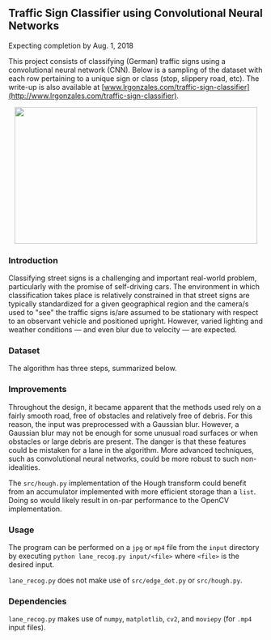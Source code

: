 ## Traffic Sign Classifier using Convolutional Neural Networks
Expecting completion by Aug. 1, 2018

This project consists of classifying (German) traffic signs using a convolutional neural network (CNN). Below is a sampling of the dataset with each row pertaining to a unique sign or class (stop, slippery road, etc). The write-up is also available at [www.lrgonzales.com/traffic-sign-classifier](http://www.lrgonzales.com/traffic-sign-classifier).

<p align="center">
  <img src="https://user-images.githubusercontent.com/4633154/38846095-7fe42122-41c8-11e8-9755-01c13528094b.jpg" width="480px" height="270px"/>
</p>

### Introduction
Classifying street signs is a challenging and important real-world problem, particularly with the promise of self-driving cars. The environment in which classification takes place is relatively constrained in that street signs are typically standardized for a given geographical region and the camera/s used to "see" the traffic signs is/are assumed to be stationary with respect to an observant vehicle and positioned upright. However, varied lighting and weather conditions — and even blur due to velocity — are expected.

### Dataset
The algorithm has three steps, summarized below.

### Improvements
Throughout the design, it became apparent that the methods used rely on a fairly smooth road, free of obstacles and relatively free of debris. For this reason, the input was preprocessed with a Gaussian blur. However, a Gaussian blur may not be enough for some unusual road surfaces or when obstacles or large debris are present. The danger is that these features could be mistaken for a lane in the algorithm. More advanced techniques, such as convolutional neural networks, could be more robust to such non-idealities.

The `src/hough.py` implementation of the Hough transform could benefit from an accumulator implemented with more efficient storage than a `list`. Doing so would likely result in on-par performance to the OpenCV implementation.

### Usage
The program can be performed on a `jpg` or `mp4` file from the `input` directory by executing `python lane_recog.py input/<file>` where `<file>` is the desired input.

`lane_recog.py` does not make use of `src/edge_det.py` or `src/hough.py`.

### Dependencies
`lane_recog.py` makes use of `numpy`, `matplotlib`, `cv2`, and `moviepy` (for `.mp4` input files).
